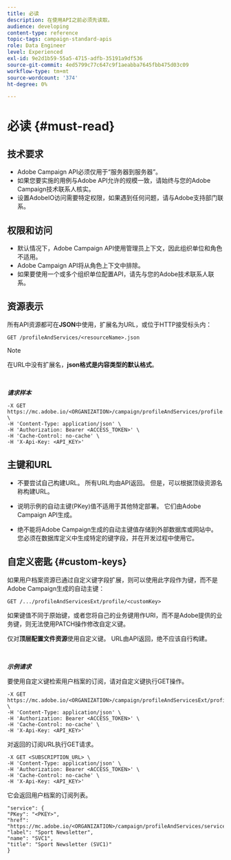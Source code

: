 ```yaml
---
title: 必读
description: 在使用API之前必须先读取。
audience: developing
content-type: reference
topic-tags: campaign-standard-apis
role: Data Engineer
level: Experienced
exl-id: 9e2d1b59-55a5-4715-adfb-35191a9df536
source-git-commit: 4ed5799c77c647c9f1aeabba7645fbb475d03c09
workflow-type: tm+mt
source-wordcount: '374'
ht-degree: 0%

---
```


# 必读 {#must-read}

## 技术要求

* Adobe Campaign API必须仅用于“服务器到服务器”。
* 如果您要实施的用例与Adobe API允许的规模一致，请始终与您的Adobe Campaign技术联系人核实。
* 设置AdobeIO访问需要特定权限，如果遇到任何问题，请与Adobe支持部门联系。

## 权限和访问

* 默认情况下，Adobe Campaign API使用管理员上下文，因此组织单位和角色不适用。
* Adobe Campaign API将从角色上下文中排除。
* 如果要使用一个或多个组织单位配置API，请先与您的Adobe技术联系人联系。

## 资源表示

所有API资源都可在&#x200B;**JSON**&#x200B;中使用，扩展名为URL，或位于HTTP接受标头内：

`GET /profileAndServices/<resourceName>.json`

>[!NOTE]
>
>在URL中没有扩展名，**json格式是内容类型的默认格式**。

<br/>

***请求样本***

```
-X GET https://mc.adobe.io/<ORGANIZATION>/campaign/profileAndServices/profile.json \
-H 'Content-Type: application/json' \
-H 'Authorization: Bearer <ACCESS_TOKEN>' \
-H 'Cache-Control: no-cache' \
-H 'X-Api-Key: <API_KEY>'
```

## 主键和URL

* 不要尝试自己构建URL。 所有URL均由API返回。 但是，可以根据顶级资源名称构建URL。

* 说明示例的自动主键(PKey)值不适用于其他特定部署。 它们由Adobe Campaign API生成。

* 绝不能将Adobe Campaign生成的自动主键值存储到外部数据库或网站中。 您必须在数据库定义中生成特定的键字段，并在开发过程中使用它。

## 自定义密匙 {#custom-keys}

如果用户档案资源已通过自定义键字段扩展，则可以使用此字段作为键，而不是Adobe Campaign生成的自动主键：

`GET /.../profileAndServicesExt/profile/<customKey>`

如果键值不同于原始键，或者您将自己的业务键用作URI，而不是Adobe提供的业务键，则无法使用PATCH操作修改自定义键。

仅对&#x200B;**顶层配置文件资源**&#x200B;使用自定义键。 URL由API返回，绝不应该自行构建。

<br/>

***示例请求***

要使用自定义键检索用户档案的订阅，请对自定义键执行GET操作。

```
-X GET https://mc.adobe.io/<ORGANIZATION>/campaign/profileAndServicesExt/profile/<customKey> \
-H 'Content-Type: application/json' \
-H 'Authorization: Bearer <ACCESS_TOKEN>' \
-H 'Cache-Control: no-cache' \
-H 'X-Api-Key: <API_KEY>'
```

对返回的订阅URL执行GET请求。

```
-X GET <SUBSCRIPTION_URL> \
-H 'Content-Type: application/json' \
-H 'Authorization: Bearer <ACCESS_TOKEN>' \
-H 'Cache-Control: no-cache' \
-H 'X-Api-Key: <API_KEY>'
```

它会返回用户档案的订阅列表。

```
"service": {
"PKey": "<PKEY>",
"href": "https://mc.adobe.io/<ORGANIZATION>/campaign/profileAndServices/service/<PKEY>",
"label": "Sport Newsletter",
"name": "SVC1",
"title": "Sport Newsletter (SVC1)"
}
```
